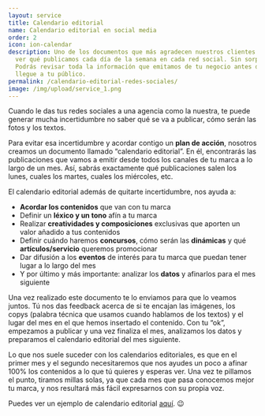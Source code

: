 ```yaml
---
layout: service
title: Calendario editorial
name: Calendario editorial en social media
order: 2
icon: ion-calendar
description: Uno de los documentos que más agradecen nuestros clientes. Podrás
  ver qué publicamos cada día de la semana en cada red social. Sin sorpresas.
  Podrás revisar toda la información que emitamos de tu negocio antes de que
  llegue a tu público.
permalink: /calendario-editorial-redes-sociales/
image: /img/upload/service_1.png
---
```

Cuando le das tus redes sociales a una agencia como la nuestra, te puede generar mucha incertidumbre no saber qué se va a publicar, cómo serán las fotos y los textos.

Para evitar esa incertidumbre y acordar contigo un **plan de acción**, nosotros creamos un documento llamado “calendario editorial”. En él, encontrarás las publicaciones que vamos a emitir desde todos los canales de tu marca a lo largo de un mes. Así, sabrás exactamente qué publicaciones salen los lunes, cuales los martes, cuales los miércoles, etc.

El calendario editorial además de quitarte incertidumbre, nos ayuda a:

* **Acordar los contenidos** que van con tu marca
* Definir un **léxico y un tono** afín a tu marca
* Realizar **creatividades y composiciones** exclusivas que aporten un valor añadido a tus contenidos
* Definir cuándo haremos **concursos**, cómo serán las **dinámicas** y qué **artículos/servicio** queremos promocionar
* Dar difusión a los **eventos** de interés para tu marca que puedan tener lugar a lo largo del mes
* Y por último y más importante: analizar los **datos** y afinarlos para el mes siguiente

Una vez realizado este documento te lo enviamos para que lo veamos juntos. Tú nos das feedback acerca de si te encajan las imágenes, los copys (palabra técnica que usamos cuando hablamos de los textos) y el lugar del mes en el que hemos insertado el contenido. Con tu “ok”, empezamos a publicar y una vez finaliza el mes, analizamos los datos y preparamos el calendario editorial del mes siguiente.

Lo que nos suele suceder con los calendarios editoriales, es que en el primer mes y el segundo necesitaremos que nos ayudes un poco a afinar 100% los contenidos a lo que tú quieres y esperas ver. Una vez te pillamos el punto, tiramos millas solas, ya que cada mes que pasa conocemos mejor tu marca, y nos resultará más fácil  expresarnos con su propia voz.

Puedes ver un ejemplo de calendario editorial [aquí](https://docs.google.com/presentation/d/1Bm72D-RxqqH-_R6Yt1anXTt-3zgtXYCqZhYcJoHone8/edit?ts=5f102c44#slide=id.g8d91ca56d4_0_48). 😉